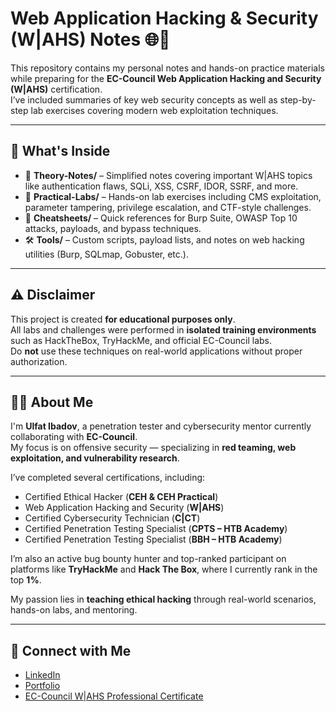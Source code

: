 # Web Application Hacking & Security (W|AHS) Notes 🌐🔐

This repository contains my personal notes and hands-on practice materials while preparing for the **EC-Council Web Application Hacking and Security (W|AHS)** certification.  
I’ve included summaries of key web security concepts as well as step-by-step lab exercises covering modern web exploitation techniques.

---

## 📂 What's Inside
- 📘 **Theory-Notes/** – Simplified notes covering important W|AHS topics like authentication flaws, SQLi, XSS, CSRF, IDOR, SSRF, and more.  
- 🧪 **Practical-Labs/** – Hands-on lab exercises including CMS exploitation, parameter tampering, privilege escalation, and CTF-style challenges.  
- 🧾 **Cheatsheets/** – Quick references for Burp Suite, OWASP Top 10 attacks, payloads, and bypass techniques.  
- 🛠️ **Tools/** – Custom scripts, payload lists, and notes on web hacking utilities (Burp, SQLmap, Gobuster, etc.).  

---

## ⚠️ Disclaimer
This project is created **for educational purposes only**.  
All labs and challenges were performed in **isolated training environments** such as HackTheBox, TryHackMe, and official EC-Council labs.  
Do **not** use these techniques on real-world applications without proper authorization.  

---

## 👨‍💻 About Me
I'm **Ulfat Ibadov**, a penetration tester and cybersecurity mentor currently collaborating with **EC-Council**.  
My focus is on offensive security — specializing in **red teaming, web exploitation, and vulnerability research**.  

I’ve completed several certifications, including:  
- Certified Ethical Hacker (**CEH & CEH Practical**)  
- Web Application Hacking and Security (**W|AHS**)  
- Certified Cybersecurity Technician (**C|CT**)  
- Certified Penetration Testing Specialist (**CPTS – HTB Academy**)
- Certified Penetration Testing Specialist (**BBH – HTB Academy**)   

I’m also an active bug bounty hunter and top-ranked participant on platforms like **TryHackMe** and **Hack The Box**, where I currently rank in the top **1%**.  

My passion lies in **teaching ethical hacking** through real-world scenarios, hands-on labs, and mentoring.  

---

## 📎 Connect with Me 
- [LinkedIn](https://www.linkedin.com/in/ibadovulfat/)
- [Portfolio](https://about.surf) 
- [EC-Council W|AHS Professional Certificate](https://aspen.eccouncil.org/VerifyBadge?&type=certification&a=ed2dGj4Z1ySm68ptiidDS5Rw9ELHIbQnb35B90anBck=) 


